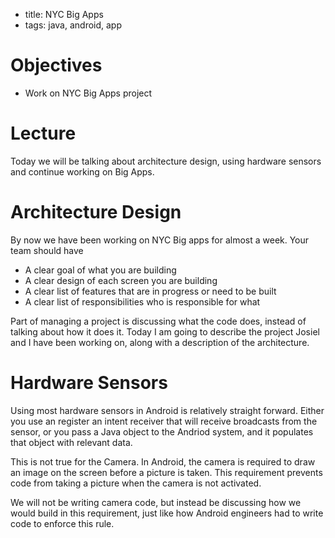 - title: NYC Big Apps
- tags: java, android, app

# Objectives
- Work on NYC Big Apps project

# Lecture
Today we will be talking about architecture design, using hardware sensors and continue working on Big Apps.

# Architecture Design 
By now we have been working on NYC Big apps for almost a week. Your team should have
- A clear goal of what you are building
- A clear design of each screen you are building
- A clear list of features that are in progress or need to be built
- A clear list of responsibilities who is responsible for what

Part of managing a project is discussing what the code does, instead of talking about how it does it.
Today I am going to describe the project Josiel and I have been working on, along with a description of the architecture.

# Hardware Sensors
Using most hardware sensors in Android is relatively straight forward. Either you use an register an intent receiver that will
receive broadcasts from the sensor, or you pass a Java object to the Andriod system, and it populates that object with relevant
data.

This is not true for the Camera. In Android, the camera is required to draw an image on the screen before a picture is taken.
This requirement prevents code from taking a picture when the camera is not activated.

We will not be writing camera code, but instead be discussing how we would build in this requirement, just like how Android
engineers had to write code to enforce this rule.
